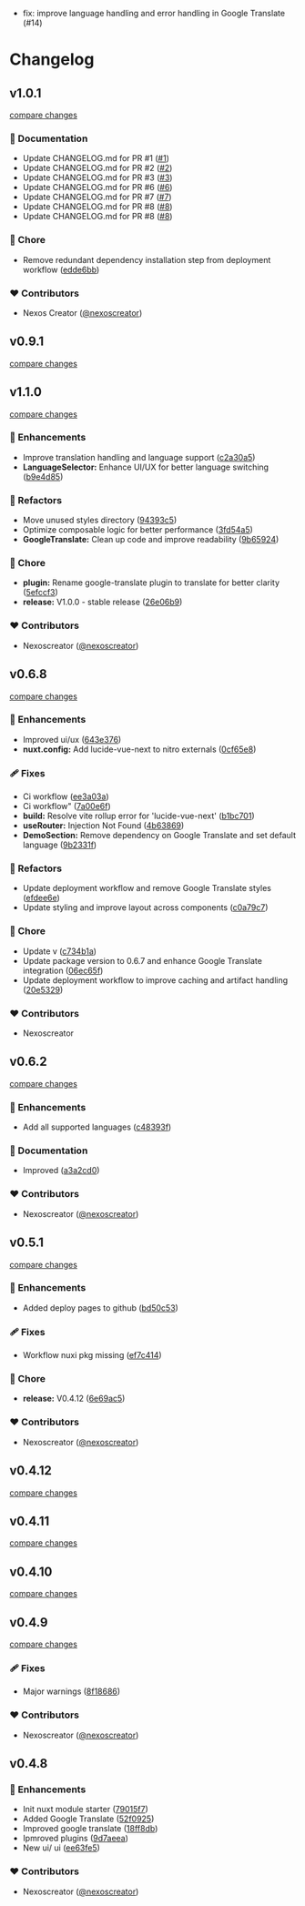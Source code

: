 - fix: improve language handling and error handling in Google Translate (#14)
# Changelog


## v1.0.1

[compare changes](https://github.com/nexoscreation/nuxt-google-translate/compare/v0.9.1...v1.0.1)

### 📖 Documentation

- Update CHANGELOG.md for PR #1 ([#1](https://github.com/nexoscreation/nuxt-google-translate/issues/1))
- Update CHANGELOG.md for PR #2 ([#2](https://github.com/nexoscreation/nuxt-google-translate/issues/2))
- Update CHANGELOG.md for PR #3 ([#3](https://github.com/nexoscreation/nuxt-google-translate/issues/3))
- Update CHANGELOG.md for PR #6 ([#6](https://github.com/nexoscreation/nuxt-google-translate/issues/6))
- Update CHANGELOG.md for PR #7 ([#7](https://github.com/nexoscreation/nuxt-google-translate/issues/7))
- Update CHANGELOG.md for PR #8 ([#8](https://github.com/nexoscreation/nuxt-google-translate/issues/8))
- Update CHANGELOG.md for PR #8 ([#8](https://github.com/nexoscreation/nuxt-google-translate/issues/8))

### 🏡 Chore

- Remove redundant dependency installation step from deployment workflow ([edde6bb](https://github.com/nexoscreation/nuxt-google-translate/commit/edde6bb))

### ❤️ Contributors

- Nexos Creator ([@nexoscreator](http://github.com/nexoscreator))

## v0.9.1

[compare changes](https://github.com/nexoscreation/nuxt-google-translate/compare/v1.1.0...v0.9.1)

## v1.1.0

[compare changes](https://github.com/nexoscreation/nuxt-google-translate/compare/v0.6.8...v1.1.0)

### 🚀 Enhancements

- Improve translation handling and language support ([c2a30a5](https://github.com/nexoscreation/nuxt-google-translate/commit/c2a30a5))
- **LanguageSelector:** Enhance UI/UX for better language switching ([b9e4d85](https://github.com/nexoscreation/nuxt-google-translate/commit/b9e4d85))

### 💅 Refactors

- Move unused styles directory ([94393c5](https://github.com/nexoscreation/nuxt-google-translate/commit/94393c5))
- Optimize composable logic for better performance ([3fd54a5](https://github.com/nexoscreation/nuxt-google-translate/commit/3fd54a5))
- **GoogleTranslate:** Clean up code and improve readability ([9b65924](https://github.com/nexoscreation/nuxt-google-translate/commit/9b65924))

### 🏡 Chore

- **plugin:** Rename google-translate plugin to translate for better clarity ([5efccf3](https://github.com/nexoscreation/nuxt-google-translate/commit/5efccf3))
- **release:** V1.0.0 - stable release ([26e06b9](https://github.com/nexoscreation/nuxt-google-translate/commit/26e06b9))

### ❤️ Contributors

- Nexoscreator ([@nexoscreator](http://github.com/nexoscreator))

## v0.6.8

[compare changes](https://github.com/nexoscreation/nuxt-google-translate/compare/v0.6.2...v0.6.8)

### 🚀 Enhancements

- Improved ui/ux ([643e376](https://github.com/nexoscreation/nuxt-google-translate/commit/643e376))
- **nuxt.config:** Add lucide-vue-next to nitro externals ([0cf65e8](https://github.com/nexoscreation/nuxt-google-translate/commit/0cf65e8))

### 🩹 Fixes

- Ci workflow ([ee3a03a](https://github.com/nexoscreation/nuxt-google-translate/commit/ee3a03a))
- Ci workflow" ([7a00e6f](https://github.com/nexoscreation/nuxt-google-translate/commit/7a00e6f))
- **build:** Resolve vite rollup error for 'lucide-vue-next' ([b1bc701](https://github.com/nexoscreation/nuxt-google-translate/commit/b1bc701))
- **useRouter:** Injection Not Found ([4b63869](https://github.com/nexoscreation/nuxt-google-translate/commit/4b63869))
- **DemoSection:** Remove dependency on Google Translate and set default language ([9b2331f](https://github.com/nexoscreation/nuxt-google-translate/commit/9b2331f))

### 💅 Refactors

- Update deployment workflow and remove Google Translate styles ([efdee6e](https://github.com/nexoscreation/nuxt-google-translate/commit/efdee6e))
- Update styling and improve layout across components ([c0a79c7](https://github.com/nexoscreation/nuxt-google-translate/commit/c0a79c7))

### 🏡 Chore

- Update v ([c734b1a](https://github.com/nexoscreation/nuxt-google-translate/commit/c734b1a))
- Update package version to 0.6.7 and enhance Google Translate integration ([06ec65f](https://github.com/nexoscreation/nuxt-google-translate/commit/06ec65f))
- Update deployment workflow to improve caching and artifact handling ([20e5329](https://github.com/nexoscreation/nuxt-google-translate/commit/20e5329))

### ❤️ Contributors

- Nexoscreator

## v0.6.2

[compare changes](https://github.com/nexoscreation/nuxt-google-translate/compare/v0.5.1...v0.6.2)

### 🚀 Enhancements

- Add all supported languages ([c48393f](https://github.com/nexoscreation/nuxt-google-translate/commit/c48393f))

### 📖 Documentation

- Improved ([a3a2cd0](https://github.com/nexoscreation/nuxt-google-translate/commit/a3a2cd0))

### ❤️ Contributors

- Nexoscreator ([@nexoscreator](http://github.com/nexoscreator))

## v0.5.1

[compare changes](https://github.com/nexoscreation/nuxt-google-translate/compare/v0.4.12...v0.5.1)

### 🚀 Enhancements

- Added deploy pages to github ([bd50c53](https://github.com/nexoscreation/nuxt-google-translate/commit/bd50c53))

### 🩹 Fixes

- Workflow nuxi pkg missing ([ef7c414](https://github.com/nexoscreation/nuxt-google-translate/commit/ef7c414))

### 🏡 Chore

- **release:** V0.4.12 ([6e69ac5](https://github.com/nexoscreation/nuxt-google-translate/commit/6e69ac5))

### ❤️ Contributors

- Nexoscreator ([@nexoscreator](http://github.com/nexoscreator))

## v0.4.12

[compare changes](https://github.com/nexoscreation/nuxt-google-translate/compare/v0.4.11...v0.4.12)

## v0.4.11

[compare changes](https://github.com/nexoscreation/nuxt-google-translate/compare/v0.4.10...v0.4.11)

## v0.4.10

[compare changes](https://github.com/nexoscreation/nuxt-google-translate/compare/v0.4.9...v0.4.10)

## v0.4.9

[compare changes](https://github.com/nexoscreation/nuxt-google-translate/compare/v0.4.8...v0.4.9)

### 🩹 Fixes

- Major warnings ([8f18686](https://github.com/nexoscreation/nuxt-google-translate/commit/8f18686))

### ❤️ Contributors

- Nexoscreator ([@nexoscreator](http://github.com/nexoscreator))

## v0.4.8


### 🚀 Enhancements

- Init nuxt module starter ([79015f7](https://github.com/your-org/my-module/commit/79015f7))
- Added Google Translate ([52f0925](https://github.com/your-org/my-module/commit/52f0925))
- Improved google translate ([18ff8db](https://github.com/your-org/my-module/commit/18ff8db))
- Ipmroved plugins ([9d7aeea](https://github.com/your-org/my-module/commit/9d7aeea))
- New ui/ ui ([ee63fe5](https://github.com/your-org/my-module/commit/ee63fe5))

### ❤️ Contributors

- Nexoscreator ([@nexoscreator](http://github.com/nexoscreator))

